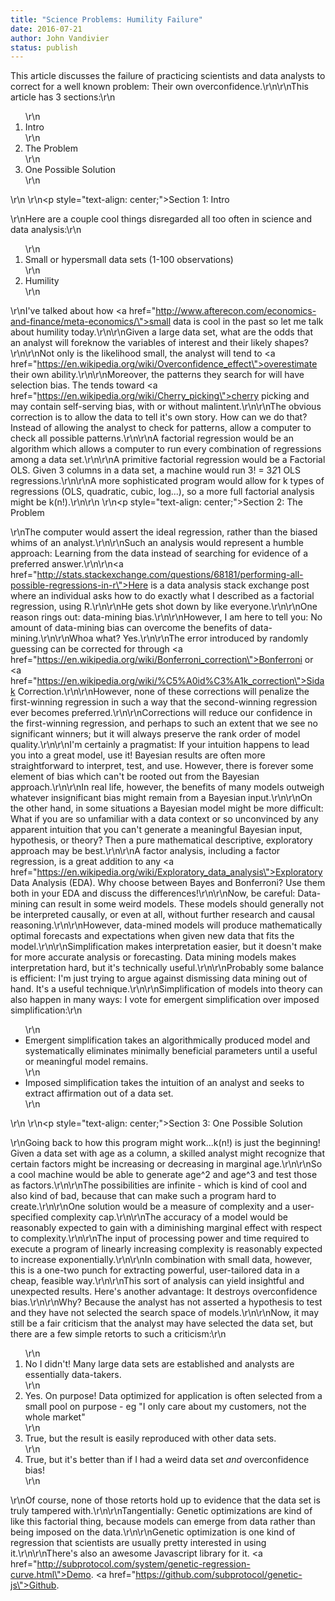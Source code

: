 ```yaml
---
title: "Science Problems: Humility Failure"
date: 2016-07-21
author: John Vandivier
status: publish
---
```


This article discusses the failure of practicing scientists and data analysts to correct for a well known problem: Their own overconfidence.\r\n\r\nThis article has 3 sections:\r\n<ol>\r\n 	<li>Intro</li>\r\n 	<li>The Problem</li>\r\n 	<li>One Possible Solution</li>\r\n</ol>\r\n&nbsp;\r\n<p style=\"text-align: center;\">Section 1: Intro</p>\r\nHere are a couple cool things disregarded all too often in science and data analysis:\r\n<ol>\r\n 	<li>Small or hypersmall data sets (1-100 observations)</li>\r\n 	<li>Humility</li>\r\n</ol>\r\nI've talked about how <a href=\"http://www.afterecon.com/economics-and-finance/meta-economics/\">small data is cool</a> in the past so let me talk about humility today.\r\n\r\nGiven a large data set, what are the odds that an analyst will foreknow the variables of interest and their likely shapes?\r\n\r\nNot only is the likelihood small, the analyst will tend to <a href=\"https://en.wikipedia.org/wiki/Overconfidence_effect\">overestimate</a> their own ability.\r\n\r\nMoreover, the patterns they search for will have selection bias. The tends toward <a href=\"https://en.wikipedia.org/wiki/Cherry_picking\">cherry picking</a> and may contain self-serving bias, with or without malintent.\r\n\r\nThe obvious correction is to allow the data to tell it's own story. How can we do that? Instead of allowing the analyst to check for patterns, allow a computer to check all possible patterns.\r\n\r\nA factorial regression would be an algorithm which allows a computer to run every combination of regressions among a data set.\r\n\r\nA primitive factorial regression would be a Factorial OLS. Given 3 columns in a data set, a machine would run 3! = 3*2*1 OLS regressions.\r\n\r\nA more sophisticated program would allow for k types of regressions (OLS, quadratic, cubic, log...), so a more full factorial analysis might be k(n!).\r\n\r\n&nbsp;\r\n<p style=\"text-align: center;\">Section 2: The Problem</p>\r\nThe computer would assert the ideal regression, rather than the biased whims of an analyst.\r\n\r\nSuch an analysis would represent a humble approach: Learning from the data instead of searching for evidence of a preferred answer.\r\n\r\n<a href=\"http://stats.stackexchange.com/questions/68181/performing-all-possible-regressions-in-r\">Here is a data analysis stack exchange post</a> where an individual asks how to do exactly what I described as a factorial regression, using R.\r\n\r\nHe gets shot down by like everyone.\r\n\r\nOne reason rings out: data-mining bias.\r\n\r\nHowever, I am here to tell you: No amount of data-mining bias can overcome the benefits of data-mining.\r\n\r\nWhoa what? Yes.\r\n\r\nThe error introduced by randomly guessing can be corrected for through <a href=\"https://en.wikipedia.org/wiki/Bonferroni_correction\">Bonferroni</a> or <a href=\"https://en.wikipedia.org/wiki/%C5%A0id%C3%A1k_correction\">Sidak</a> Correction.\r\n\r\nHowever, none of these corrections will penalize the first-winning regression in such a way that the second-winning regression ever becomes preferred.\r\n\r\nCorrections will reduce our confidence in the first-winning regression, and perhaps to such an extent that we see no significant winners; but it will always preserve the rank order of model quality.\r\n\r\nI'm certainly a pragmatist: If your intuition happens to lead you into a great model, use it! Bayesian results are often more straightforward to interpret, test, and use. However, there is forever some element of bias which can't be rooted out from the Bayesian approach.\r\n\r\nIn real life, however, the benefits of many models outweigh whatever insignificant bias might remain from a Bayesian input.\r\n\r\nOn the other hand, in some situations a Bayesian model might be more difficult: What if you are so unfamiliar with a data context or so unconvinced by any apparent intuition that you can't generate a meaningful Bayesian input, hypothesis, or theory? Then a pure mathematical descriptive, exploratory approach may be best.\r\n\r\nA factor analysis, including a factor regression, is a great addition to any <a href=\"https://en.wikipedia.org/wiki/Exploratory_data_analysis\">Exploratory Data Analysis</a> (EDA). Why choose between Bayes and Bonferroni? Use them both in your EDA and discuss the differences!\r\n\r\nNow, be careful: Data-mining can result in some weird models. These models should generally not be interpreted causally, or even at all, without further research and causal reasoning.\r\n\r\nHowever, data-mined models will produce mathematically optimal forecasts and expectations when given new data that fits the model.\r\n\r\nSimplification makes interpretation easier, but it doesn't make for more accurate analysis or forecasting. Data mining models makes interpretation hard, but it's technically useful.\r\n\r\nProbably some balance is efficient: I'm just trying to argue against dismissing data mining out of hand. It's a useful technique.\r\n\r\nSimplification of models into theory can also happen in many ways: I vote for emergent simplification over imposed simplification:\r\n<ul>\r\n 	<li>Emergent simplification takes an algorithmically produced model and systematically eliminates minimally beneficial parameters until a useful or meaningful model remains.</li>\r\n 	<li>Imposed simplification takes the intuition of an analyst and seeks to extract affirmation out of a data set.</li>\r\n</ul>\r\n&nbsp;\r\n<p style=\"text-align: center;\">Section 3: One Possible Solution</p>\r\nGoing back to how this program might work...k(n!) is just the beginning! Given a data set with age as a column, a skilled analyst might recognize that certain factors might be increasing or decreasing in marginal age.\r\n\r\nSo a cool machine would be able to generate age^2 and age^3 and test those as factors.\r\n\r\nThe possibilities are infinite - which is kind of cool and also kind of bad, because that can make such a program hard to create.\r\n\r\nOne solution would be a measure of complexity and a user-specified complexity cap.\r\n\r\nThe accuracy of a model would be reasonably expected to gain with a diminishing marginal effect with respect to complexity.\r\n\r\nThe input of processing power and time required to execute a program of linearly increasing complexity is reasonably expected to increase exponentially.\r\n\r\nIn combination with small data, however, this is a one-two punch for extracting powerful, user-tailored data in a cheap, feasible way.\r\n\r\nThis sort of analysis can yield insightful and unexpected results. Here's another advantage: It destroys overconfidence bias.\r\n\r\nWhy? Because the analyst has not asserted a hypothesis to test and they have not selected the search space of models.\r\n\r\nNow, it may still be a fair criticism that the analyst may have selected the data set, but there are a few simple retorts to such a criticism:\r\n<ol>\r\n 	<li>No I didn't! Many large data sets are established and analysts are essentially data-takers.</li>\r\n 	<li>Yes. On purpose! Data optimized for application is often selected from a small pool on purpose - eg \"I only care about my customers, not the whole market\"</li>\r\n 	<li>True, but the result is easily reproduced with other data sets.</li>\r\n 	<li>True, but it's better than if I had a weird data set <em>and</em> overconfidence bias!</li>\r\n</ol>\r\nOf course, none of those retorts hold up to evidence that the data set is truly tampered with.\r\n\r\nTangentially: Genetic optimizations are kind of like this factorial thing, because models can emerge from data rather than being imposed on the data.\r\n\r\nGenetic optimization is one kind of regression that scientists are usually pretty interested in using it.\r\n\r\nThere's also an awesome Javascript library for it. <a href=\"http://subprotocol.com/system/genetic-regression-curve.html\">Demo</a>. <a href=\"https://github.com/subprotocol/genetic-js\">Github</a>.